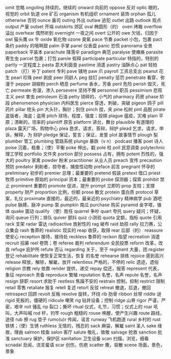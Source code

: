 omit 忽略
ongoling 持续的，继续的
onward 向前的
oppose 反对
optic 眼的，视觉的
orbit 轨道
ore 矿石
organism 有机组织
ornament 装饰
orphan 孤儿
otherwise 否则
ounce 盎司
outing 外出
outlaw 逃犯
outlet 出路
outlook 观点
output 产量
outset 开端
outskirts 郊区
oval 椭圆形（的）
oven 烤箱
overflow 溢出
overhear 偶然听到
overnight 一夜之间
overt 公开的
owe 欠钱，归因于
owl 猫头鹰
ox 牛
oxide 氧化物
ozone 臭氧
pace 节奏
packet 小包，包裹
pact 条约
paddy 的哦啊甜
palm 手掌
panel 仪表盘
panic 恐慌
panorama 全景
paperback 平装本
parachute 降落伞
paradigm 典范
paralyse 使瘫痪
parasite 寄生虫
parcel 包裹；打包
parole 假释
participate
particular 特指的，特别的
partly 一定程度上
pasta 意大利面食
pastime 消遣
pastry 油酥点心
pat 轻拍
patch （打）补丁
patent 专利
pave 铺地
paw 爪
payroll 工资总支出
peanut 花生
pearl 珍珠
peel 剥皮
peer 同龄人
peg 挂钉
penalty 惩罚
penetrate 看穿，弥漫于
pepper 胡椒粉
perch 栖息
perfume 香水，芳香
peril 危险
perish 毁灭，死亡
permeate 弥漫，渗入
persevere 坚持不懈
personnel 职员
pessimism 悲观主义
pest 害虫
petroleum 石油
petty 琐碎的，小气的
pharmacy 药房
phase 阶段
phenomenon 
physician 内科医生
pierce 穿透，刺破，突破
pigeon 鸽子
pill 药片
pillar 枕头
pin 大头针，胸针；别住
pinch 捏，夹
pine 松树
pint 品脱
pirate 盗版者，海盗；盗用
pitch 球场，程度，强度；投掷
plague 瘟疫，灾难
plain 平原；清晰的，坦率的
plaintiff 原告
platform 讲台，舞台
plausible 有道理的
plaza 露天广场，购物中心
plea 恳求，请求，答辩，辩护
plead 乞求，请求，申诉，解释，为 辩护
pledge 保证，誓言；保证，发誓 
plot 故事情节
plough 梨
plumber 管工
plumbing 管路系统
plunge 暴跌（v n）
podcast 播客
poet 诗人
poise 沉着，稳重；（使）平衡
poke 伸出，戳
pole 柱
poll 民意调查
polytechnic 理工学校
portfolio 文件夹
portion 部分
possess 占有，拥有
potent 烈性的，强大的
poultry 家禽
powder 粉末
practitioner 从业人员
preach 宣传
precaution 预防
predator 剥削者，掠夺者，捕食性动物
preface 前言
pregnant 怀孕的
preliminary 初步的
premier 总理；最重要的
pretend 假装
pretext 借口
priest 牧师
primitive 原始的
principal 资本；最重要的
probe 探测器；探索
prohibit 禁止
prominent 重要的
promote 促进，提升
prompt 立即的
prop 支柱；支撑
property 财产
proportion 比例，份额
prose 散文
protein 蛋白质
protocol 草案，礼仪
proximate 直接的，最近的，最亲近的
psychiatry 精神病学
pub 酒吧
pulse 脉搏，脉冲
pump 泵
pumpkin 南瓜
purchase 购买
pyramid 金字塔，锥体
quake 震动
qualify （使）胜任
quarrel 争吵
quart 夸托
query 疑问；怀疑，询问
queue 行列；排队
quiver 颤抖
quiz 小测验
quota 定额，指标
quote 引用
rack 支架
radar 雷达
radioactive 放射性的
rag 破布
raid 劫掠
rally 拉力赛，公众集会
rash 鲁莽的
realistic 现实的
reap 收获，取得
rear 后部（的）
reassure 使安心
reception 接待，接待处
reckless 鲁莽的
reckon 指望
recreation 消遣
recruit 招募
reel 卷筒；卷
referee 裁判
referendum 全民投票
reform 改革，改良
refuge 庇护所
refute 否认
regarding 关于，至于
regiment 大量，团
register 登记
rehabilitate 使恢复正常生活，恢复 的名誉
rehearse 排练
rejoice 感到高兴
release 释放，解除，解雇，放开
relentless 严格的，不停的
relic 遗迹，遗俗
religion 宗教
rely 依靠
render 提供，递交
repay 偿还，报答
represent 代表，象征
reproach 责备
reproduce 繁殖
reputation 名誉，名声
repute 名誉，名声
resign 辞职
resort 求助于
restless 焦躁不安的
restrain 控制，抑制
restrict 限制
retail 零售
retaliate 报复
retell 复述
retort 反驳
retreat 撤退，后退，撤回
retrospect 回顾
revolt 反叛
revolve 旋转，环绕
rib 肋骨
ribbon 丝带
riddle 谜
rigid 死板的，僵硬的
ridicule 嘲笑
rig 钻井设备；控制
ridge 山脊
rigor 严谨，严密，艰辛
roit 骚乱
rip 裂口；撕坏
ritual 仪式，礼节，习惯；仪式上的
roar 吼叫，大声叫喊
rod 杆，钓竿
rough 粗糙的
rouse 唤醒，使产生兴趣
route 路线，途径
rub 擦
rug 垫子
rumo(u)r 传闻，谣言
runway 飞机跑道
rural 乡村的
rust 铁锈；（使）生锈
ruthless 无情的，残忍的
sack 麻袋，解雇
saint 圣人
sake 缘故，理由
salmon 桂鱼
salon 客厅
salute 敬礼，致敬
salvage 抢救
sanction 批准
sanctuary 保护，保护区
sanitation 卫生设备
scan 扫描，浏览，细看
scnadal 丑闻，流言蜚语
scar 创伤，伤疤
scatter 撒，驱散
scene 场面，景色，景象

